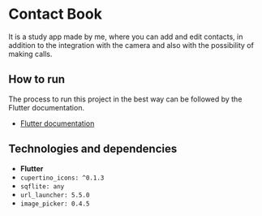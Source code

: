# Contact Book

It is a study app made by me, where you can add and edit contacts, in addition to the integration with the camera and also with the possibility of making calls.

## How to run

The process to run this project in the best way can be followed by the Flutter documentation.

- [Flutter documentation](https://flutter.dev/docs/get-started/install)

## Technologies and dependencies

- **Flutter** 
- `cupertino_icons: ^0.1.3`
- `sqflite: any`
- `url_launcher: 5.5.0`
- `image_picker: 0.4.5`
